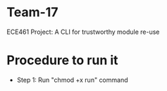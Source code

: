 
# Team-17
ECE461 Project: A CLI for trustworthy module re-use

# Procedure to run it
- Step 1:
Run "chmod +x run" command


